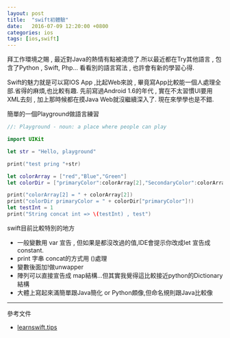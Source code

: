 ```yaml
---
layout: post
title:  "swift初體驗"
date:   2016-07-09 12:20:00 +0800
categories: ios
tags: [ios,swift]
---
```


拜工作環境之賜 , 最近對Java的熱情有點被澆熄了.所以最近都在Try其他語言 , 包含了Python , Swift, Php...
看看別的語言寫法 , 也許會有新的學習心得.

Swift的魅力就是可以寫IOS App ,比起Web來說 , 畢竟寫App比較能一個人處理全部.省得的麻煩,也比較有趣.
先前寫過Android 1.6的年代 , 實在不太習慣UI要用XML去刻 , 加上那時候都在摸Java Web就沒繼續深入了.
現在來學學也是不錯.

簡單的一個Playground做語言練習

~~~ swift
//: Playground - noun: a place where people can play

import UIKit

let str = "Hello, playground"

print("test pring "+str)

let colorArray = ["red","Blue","Green"]
let colorDir = ["primaryColor":colorArray[2],"SecondaryColor":colorArray[1]]

print("colorArray[2] = " + colorArray[2])
print("colorDir primaryColor = " + colorDir["primaryColor"]!)
let testInt = 1
print("String concat int => \(testInt) , test")

~~~
swift目前比較特別的地方
* 一般變數用 var 宣告 , 但如果是都沒改過的值,IDE會提示你改成let 宣告成constant.
* print 字串 concat的方式用 \()處理
* 變數後面加!做unwapper
* 陣列可以直接宣告成 map結構...但其實我覺得這比較接近python的Dictionary結構
* 大體上寫起來滿簡單跟Java簡化 or Python頗像,但命名規則跟Java比較像

----

參考文件
* [learnswift.tips](http://www.learnswift.tips)
